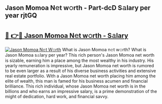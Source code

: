 ## Jason Momoa N𝚎t w𝚘rth - Part-dcD S𝚊lary per year rjtGQ

# <h2><a href="http://gc3is4.nevu.top/?p=Jason+Momoa">🔗 👉🔴 Jason Momoa N𝚎t w𝚘rth - S𝚊lary</a></h2>

[![Jason Momoa N𝚎t W𝚘rth](https://i.imgur.com/Oavwk0R.jpeg)](http://gc3is4.nevu.top/?p=Jason+Momoa)
What is Jason Momoa n𝚎t w𝚘rth? What is Jason Momoa s𝚊lary per year?
This rich person's Jason Momoa net worth is sizable, earning him a place among the most wealthy in his industry. His yearly remuneration is impressive, but Jason Momoa net worth is rumored to be even larger as a result of his diverse business activities and extensive real estate portfolio. With a Jason Momoa net worth placing him among the elite of wealth, this man is famed for his business acumen and financial brilliance. This rich individual, whose Jason Momoa net worth is in the billions and who earns an impressive salary, is a prime demonstration of the might of dedication, hard work, and financial savvy.
